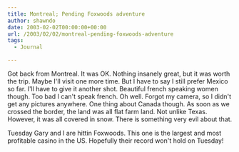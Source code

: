 ```yaml
---
title: Montreal; Pending Foxwoods adventure
author: shawndo
date: 2003-02-02T00:00:00+00:00
url: /2003/02/02/montreal-pending-foxwoods-adventure
tags:
  - Journal

---
```

Got back from Montreal. It was OK. Nothing insanely great, but it was worth the trip. Maybe I'll visit one more time. But I have to say I still prefer Mexico so far. I'll have to give it another shot. Beautiful french speaking women though. Too bad I can't speak french. Oh well. Forgot my camera, so I didn't get any pictures anywhere. One thing about Canada though. As soon as we crossed the border, the land was all flat farm land. Not unlike Texas. However, it was all covered in snow. There is something very evil about that.  

Tuesday Gary and I are hittin Foxwoods. This one is the largest and most profitable casino in the US. Hopefully their record won't hold on Tuesday!